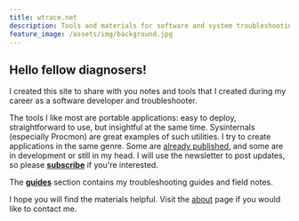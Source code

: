 ```yaml
---
title: wtrace.net
description: Tools and materials for software and system troubleshooting 
feature_image: /assets/img/background.jpg
---
```


## Hello fellow diagnosers!

I created this site to share with you notes and tools that I created during my career as a software developer and troubleshooter.

The tools I like most are portable applications: easy to deploy, straightforward to use, but insightful at the same time. Sysinternals (especially Procmon) are great examples of such utilities. I try to create applications in the same genre. Some are [already published](/tools/), and some are in development or still in my head. I will use the newsletter to post updates, so please [**subscribe**](/subscribe/) if you're interested.

The [**guides**](/guides/) section contains my troubleshooting guides and field notes.

I hope you will find the materials helpful. Visit the [about](/about/) page if you would like to contact me.
